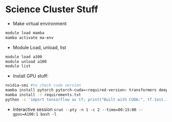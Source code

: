 

# Science Cluster Stuff

* Make virtual environment
```bash
module load mamba
mamba activate ma-env
```

* Module Load, unload, list
```bash
module load a100
module unload a100
module list 
```

* Install GPU stuff:
```bash
nvidia-smi #to check cuda version
mamba install pytorch pytorch-cuda=<required-version> transformers deepspeed -c pytorch -c nvidia
mamba install -r requirements.txt
python -c 'import tensorflow as tf; print("Built with CUDA:", tf.test.is_built_with_cuda()); print("Num GPUs Available:", len(tf.config.list_physical_devices("GPU"))); print("TF version:", tf.__version__)'
```


* Interactive session
```srun --pty -n 1 -c 2 --time=00:15:00 --gpus=A100:1 bash -l```

